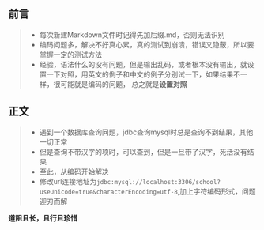 前言
---
>- 每次新建Markdown文件时记得先加后缀.md，否则无法识别
>- 编码问题多，解决不好真心累，真的测试到崩溃，错误又隐蔽，所以要掌握一定的测试方法
>- 经验，语法什么的没有问题，但是输出乱码，或者根本没有输出，就设置一下对照，用英文的例子和中文的例子分别试一下，如果结果不一样，很可能就是编码的问题，
   总之就是**设置对照**
 
正文
---
>- 遇到一个数据库查询问题，jdbc查询mysql时总是查询不到结果，其他一切正常
>- 但是查询不带汉字的项时，可以查到，但是一旦带了汉字，死活没有结果
>- 至此，从编码开始解决
>- 修改url连接地址为`jdbc:mysql://localhost:3306/school?useUnicode=true&characterEncoding=utf-8`,加上字符编码形式，问题迎刃而解


**道阻且长，且行且珍惜**

